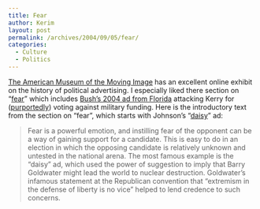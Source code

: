 ```yaml
---
title: Fear
author: Kerim
layout: post
permalink: /archives/2004/09/05/fear/
categories:
  - Culture
  - Politics
---
```

<a href="http://www.movingimage.us/" onclick="_gaq.push(['_trackEvent', 'outbound-article', 'http://www.movingimage.us/', 'The American Museum of the Moving Image']);" >The American Museum of the Moving Image</a> has an excellent online exhibit on the history of political advertising. I especially liked there section on &#8220;<a href="http://livingroomcandidate.movingimage.us/style/index.php?nav_action=style&#038;nav_subaction=110" onclick="_gaq.push(['_trackEvent', 'outbound-article', 'http://livingroomcandidate.movingimage.us/style/index.php?nav_action=style&nav_subaction=110', 'fear']);" >fear</a>&#8221; which includes <a href="http://livingroomcandidate.movingimage.us/player/index.php?mode=topic&#038;ad_id=1115" onclick="_gaq.push(['_trackEvent', 'outbound-article', 'http://livingroomcandidate.movingimage.us/player/index.php?mode=topic&ad_id=1115', 'Bush&#8217;s 2004 ad from Florida']);" >Bush&#8217;s 2004 ad from Florida</a> attacking Kerry for (<a href="http://www.fair.org/press-releases/kerry-military-votes.html" onclick="_gaq.push(['_trackEvent', 'outbound-article', 'http://www.fair.org/press-releases/kerry-military-votes.html', 'purportedly']);" >purportedly</a>) voting against military funding. Here is the introductory text from the section on &#8220;fear&#8221;, which starts with Johnson&#8217;s &#8220;<a href="http://livingroomcandidate.movingimage.us/player/index.php?mode=topic&#038;ad_id=838" onclick="_gaq.push(['_trackEvent', 'outbound-article', 'http://livingroomcandidate.movingimage.us/player/index.php?mode=topic&ad_id=838', 'daisy']);" >daisy</a>&#8221; ad:

> Fear is a powerful emotion, and instilling fear of the opponent can be a way of gaining support for a candidate. This is easy to do in an election in which the opposing candidate is relatively unknown and untested in the national arena. The most famous example is the &#8220;daisy&#8221; ad, which used the power of suggestion to imply that Barry Goldwater might lead the world to nuclear destruction. Goldwater’s infamous statement at the Republican convention that “extremism in the defense of liberty is no vice” helped to lend credence to such concerns.

